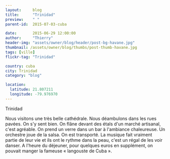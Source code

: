 ```yaml
---
layout:     blog
title:      "Trinidad"
preview:    " "
parent-id:  2015-07-03-cuba

date:       2015-06-29 12:00:00
author:     "Thierry"
header-img: "assets/owner/blog/header/post-bg-havane.jpg"
thumbnail: /assets/owner/blog/thumbs/post-thumb-havane.jpg
tags: [ville]
flickr-tag: "Trinidad"

country: cuba
city: Trinidad
category: "blog"

location:
  latitude: 21.807211
  longitude: -79.976970
---
```


Trinidad

Nous visitons une très belle cathédrale. Nous déambulons dans les rues pavées. On s'y sent bien.
On flâne devant des étals d'un marché artisanal, c'est agréable.
On prend un verre dans un bar à l'ambiance chaleureuse. Un orchestre joue de la salsa. On est transporté. La musique fait vraiment partie de leur vie et ils ont le rythme dans la peau, c'est un régal de les voir danser.
A l'heure du déjeuner, pour quelques euros en supplément, on pouvait manger la fameuse « langouste de Cuba ».


